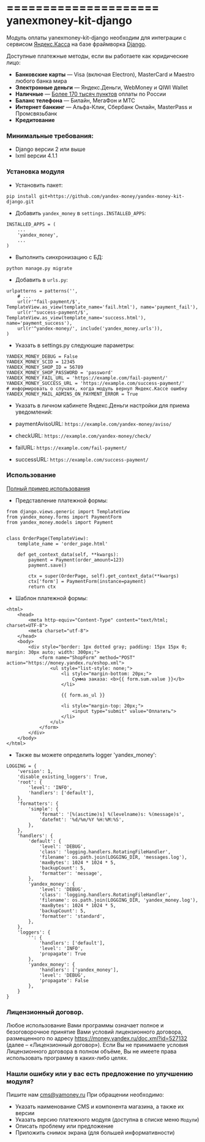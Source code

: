=====================
yanexmoney-kit-django
=====================

Модуль оплаты yanexmoney-kit-django необходим для интеграции с сервисом
[Яндекс.Касса](http://kassa.yandex.ru/) на базе фраймворка
[Django](https://www.djangoproject.com).

Доступные платежные методы, если вы работаете как юридические лицо:
* **Банковские карты** — Visa (включая Electron), MasterCard и Maestro любого банка мира
* **Электронные деньги** — Яндекс.Деньги, WebMoney и QIWI Wallet
* **Наличные** — [Более 170 тысяч пунктов](https://money.yandex.ru/pay/doc.xml?id=526209) оплаты по России
* **Баланс телефона** — Билайн, МегаФон и МТС
* **Интернет банкинг** — Альфа-Клик, Сбербанк Онлайн, MasterPass и Промсвязьбанк
* **Кредитование**

### Минимальные требования:
* Django версии 2 или выше
* lxml версии 4.1.1

### Установка модуля
* Установить пакет:
```
pip install git+https://github.com/yandex-money/yandex-money-kit-django.git
```
* Добавить ``yandex_money`` в ``settings.INSTALLED_APPS``:
```
INSTALLED_APPS = (
    ...
    'yandex_money',
    ...
)
```
* Выполнить синхронизацию с БД:
```
python manage.py migrate
```
* Добавить в ``urls.py``:
```
urlpatterns = patterns('',
    # ...
    url(r'^fail-payment/$', TemplateView.as_view(template_name='fail.html'), name='payment_fail'),
    url(r'^success-payment/$', TemplateView.as_view(template_name='success.html'), name='payment_success'),
    url(r'^yandex-money/', include('yandex_money.urls')),
)
```
* Указать в settings.py следующие параметры:
```
YANDEX_MONEY_DEBUG = False
YANDEX_MONEY_SCID = 12345
YANDEX_MONEY_SHOP_ID = 56789
YANDEX_MONEY_SHOP_PASSWORD = 'password'
YANDEX_MONEY_FAIL_URL = 'https://example.com/fail-payment/'
YANDEX_MONEY_SUCCESS_URL = 'https://example.com/success-payment/'
# информировать о случаях, когда модуль вернул Яндекс.Кассе ошибку
YANDEX_MONEY_MAIL_ADMINS_ON_PAYMENT_ERROR = True
```
* Указать в личном кабинете Яндекс.Деньги настройки для приема уведомлений:

* paymentAvisoURL: `https://example.com/yandex-money/aviso/`
* checkURL: `https://example.com/yandex-money/check/`
* failURL: `https://example.com/fail-payment/`
* successURL: `https://example.com/success-payment/`


### Использование
[Полный пример использования](../example)

* Представление платежной формы:
```
from django.views.generic import TemplateView
from yandex_money.forms import PaymentForm
from yandex_money.models import Payment


class OrderPage(TemplateView):
    template_name = 'order_page.html'

    def get_context_data(self, **kwargs):
        payment = Payment(order_amount=123)
        payment.save()

        ctx = super(OrderPage, self).get_context_data(**kwargs)
        ctx['form'] = PaymentForm(instance=payment)
        return ctx
```
* Шаблон платежной формы:
```
<html>
    <head>
        <meta http-equiv="Content-Type" content="text/html; charset=UTF-8">
        <meta charset="utf-8">
    </head>
    <body>
        <div style="border: 1px dotted gray; padding: 15px 15px 0; margin: 30px auto; width: 300px;">
            <form name="ShopForm" method="POST" action="https://money.yandex.ru/eshop.xml">
                <ul style="list-style: none;">
                    <li style="margin-bottom: 20px;">
                        Сумма заказа: <b>{{ form.sum.value }}</b>
                    </li>

                    {{ form.as_ul }}

                    <li style="margin-top: 20px;">
                        <input type="submit" value="Оплатить">
                    </li>
                </ul>
            </form>
        </div>
    </body>
</html>
```
* Также вы можете определить logger 'yandex_money':
```
LOGGING = {
    'version': 1,
    'disable_existing_loggers': True,
    'root': {
        'level': 'INFO',
        'handlers': ['default'],
    },
    'formatters': {
        'simple': {
            'format': '[%(asctime)s] %(levelname)s: %(message)s',
            'datefmt': '%d/%m/%Y %H:%M:%S',
        },
    },
    'handlers': {
        'default': {
            'level': 'DEBUG',
            'class': 'logging.handlers.RotatingFileHandler',
            'filename': os.path.join(LOGGING_DIR, 'messages.log'),
            'maxBytes': 1024 * 1024 * 5,
            'backupCount': 5,
            'formatter': 'message',
        },
        'yandex_money': {
            'level': 'DEBUG',
            'class': 'logging.handlers.RotatingFileHandler',
            'filename': os.path.join(LOGGING_DIR, 'yandex_money.log'),
            'maxBytes': 1024 * 1024 * 5,
            'backupCount': 5,
            'formatter': 'standard',
        },
    },
    'loggers': {
        '': {
            'handlers': ['default'],
            'level': 'INFO',
            'propagate': True
        },
        'yandex_money': {
            'handlers': ['yandex_money'],
            'level': 'DEBUG',
            'propagate': False
        },
    }
}
```

### Лицензионный договор.

Любое использование Вами программы означает полное и безоговорочное принятие Вами условий лицензионного договора, размещенного по адресу https://money.yandex.ru/doc.xml?id=527132 (далее – «Лицензионный договор»).
Если Вы не принимаете условия Лицензионного договора в полном объёме, Вы не имеете права использовать программу в каких-либо целях.

### Нашли ошибку или у вас есть предложение по улучшению модуля?
Пишите нам cms@yamoney.ru
При обращении необходимо:
* Указать наименование CMS и компонента магазина, а также их версии
* Указать версию платежного модуля (доступна в списке меню `Модули`)
* Описать проблему или предложение
* Приложить снимок экрана (для большей информативности)
